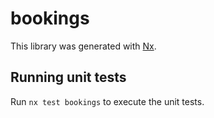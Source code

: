 # bookings

This library was generated with [Nx](https://nx.dev).

## Running unit tests

Run `nx test bookings` to execute the unit tests.
